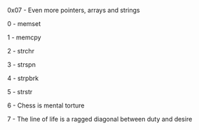 0x07 - Even more pointers, arrays and strings

0 - memset

1 - memcpy

2 - strchr

3 - strspn

4 - strpbrk

5 - strstr

6 - Chess is mental torture

7 - The line of life is a ragged diagonal between duty and desire

